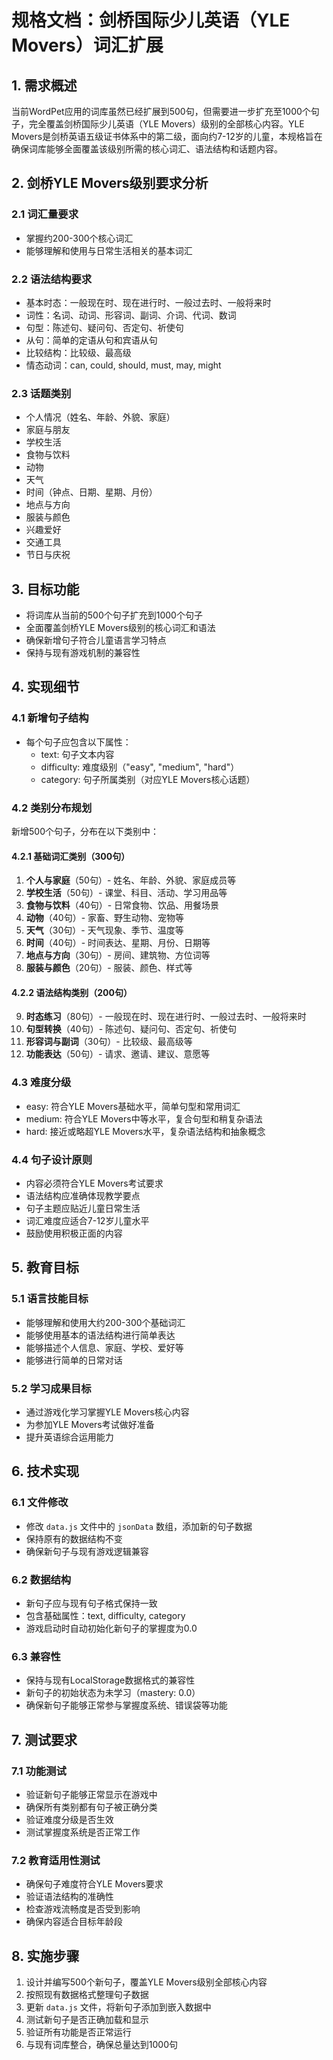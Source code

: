 # 规格文档：剑桥国际少儿英语（YLE Movers）词汇扩展

## 1. 需求概述

当前WordPet应用的词库虽然已经扩展到500句，但需要进一步扩充至1000个句子，完全覆盖剑桥国际少儿英语（YLE Movers）级别的全部核心内容。YLE Movers是剑桥英语五级证书体系中的第二级，面向约7-12岁的儿童，本规格旨在确保词库能够全面覆盖该级别所需的核心词汇、语法结构和话题内容。

## 2. 剑桥YLE Movers级别要求分析

### 2.1 词汇量要求
- 掌握约200-300个核心词汇
- 能够理解和使用与日常生活相关的基本词汇

### 2.2 语法结构要求
- 基本时态：一般现在时、现在进行时、一般过去时、一般将来时
- 词性：名词、动词、形容词、副词、介词、代词、数词
- 句型：陈述句、疑问句、否定句、祈使句
- 从句：简单的定语从句和宾语从句
- 比较结构：比较级、最高级
- 情态动词：can, could, should, must, may, might

### 2.3 话题类别
- 个人情况（姓名、年龄、外貌、家庭）
- 家庭与朋友
- 学校生活
- 食物与饮料
- 动物
- 天气
- 时间（钟点、日期、星期、月份）
- 地点与方向
- 服装与颜色
- 兴趣爱好
- 交通工具
- 节日与庆祝

## 3. 目标功能

- 将词库从当前的500个句子扩充到1000个句子
- 全面覆盖剑桥YLE Movers级别的核心词汇和语法
- 确保新增句子符合儿童语言学习特点
- 保持与现有游戏机制的兼容性

## 4. 实现细节

### 4.1 新增句子结构
- 每个句子应包含以下属性：
  - text: 句子文本内容
  - difficulty: 难度级别（"easy", "medium", "hard"）
  - category: 句子所属类别（对应YLE Movers核心话题）

### 4.2 类别分布规划
新增500个句子，分布在以下类别中：

#### 4.2.1 基础词汇类别（300句）
1. **个人与家庭**（50句）- 姓名、年龄、外貌、家庭成员等
2. **学校生活**（50句）- 课堂、科目、活动、学习用品等
3. **食物与饮料**（40句）- 日常食物、饮品、用餐场景
4. **动物**（40句）- 家畜、野生动物、宠物等
5. **天气**（30句）- 天气现象、季节、温度等
6. **时间**（40句）- 时间表达、星期、月份、日期等
7. **地点与方向**（30句）- 房间、建筑物、方位词等
8. **服装与颜色**（20句）- 服装、颜色、样式等

#### 4.2.2 语法结构类别（200句）
9. **时态练习**（80句）- 一般现在时、现在进行时、一般过去时、一般将来时
10. **句型转换**（40句）- 陈述句、疑问句、否定句、祈使句
11. **形容词与副词**（30句）- 比较级、最高级等
12. **功能表达**（50句）- 请求、邀请、建议、意愿等

### 4.3 难度分级
- easy: 符合YLE Movers基础水平，简单句型和常用词汇
- medium: 符合YLE Movers中等水平，复合句型和稍复杂语法
- hard: 接近或略超YLE Movers水平，复杂语法结构和抽象概念

### 4.4 句子设计原则
- 内容必须符合YLE Movers考试要求
- 语法结构应准确体现教学要点
- 句子主题应贴近儿童日常生活
- 词汇难度应适合7-12岁儿童水平
- 鼓励使用积极正面的内容

## 5. 教育目标

### 5.1 语言技能目标
- 能够理解和使用大约200-300个基础词汇
- 能够使用基本的语法结构进行简单表达
- 能够描述个人信息、家庭、学校、爱好等
- 能够进行简单的日常对话

### 5.2 学习成果目标
- 通过游戏化学习掌握YLE Movers核心内容
- 为参加YLE Movers考试做好准备
- 提升英语综合运用能力

## 6. 技术实现

### 6.1 文件修改
- 修改 `data.js` 文件中的 `jsonData` 数组，添加新的句子数据
- 保持原有的数据结构不变
- 确保新句子与现有游戏逻辑兼容

### 6.2 数据结构
- 新句子应与现有句子格式保持一致
- 包含基础属性：text, difficulty, category
- 游戏启动时自动初始化新句子的掌握度为0.0

### 6.3 兼容性
- 保持与现有LocalStorage数据格式的兼容性
- 新句子的初始状态为未学习（mastery: 0.0）
- 确保新句子能够正常参与掌握度系统、错误袋等功能

## 7. 测试要求

### 7.1 功能测试
- 验证新句子能够正常显示在游戏中
- 确保所有类别都有句子被正确分类
- 验证难度分级是否生效
- 测试掌握度系统是否正常工作

### 7.2 教育适用性测试
- 确保句子难度符合YLE Movers要求
- 验证语法结构的准确性
- 检查游戏流畅度是否受到影响
- 确保内容适合目标年龄段

## 8. 实施步骤

1. 设计并编写500个新句子，覆盖YLE Movers级别全部核心内容
2. 按照现有数据格式整理句子数据
3. 更新 `data.js` 文件，将新句子添加到嵌入数据中
4. 测试新句子是否正确加载和显示
5. 验证所有功能是否正常运行
6. 与现有词库整合，确保总量达到1000句